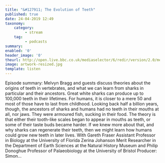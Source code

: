 ```yaml
---
title: "&#127911; The Evolution of Teeth"
published: true
date: 24-04-2019 12:49
taxonomy:
    category:
         - stream
    tag:
         - podcasts
summary:
enabled: '0'
header_image: '0'
theurl: http://open.live.bbc.co.uk/mediaselector/6/redir/version/2.0/mediaset/audio-nondrm-download/proto/http/vpid/p07659pk.mp3
image: artwork-resized.jpg
template: listen
---
```

 
Episode summary: Melvyn Bragg and guests discuss theories about the origins of teeth in vertebrates, and what we can learn from sharks in particular and their ancestors. Great white sharks can produce up to 100,000 teeth in their lifetimes. For humans, it is closer to a mere 50 and most of those have to last from childhood. Looking back half a billion years, though, the ancestors of sharks and humans had no teeth in their mouths at all, nor jaws. They were armoured fish, sucking in their food. The theory is that either their tooth-like scales began to appear in mouths as teeth, or some of their taste buds became harder. If we knew more about that, and why sharks can regenerate their teeth, then we might learn how humans could grow new teeth in later lives. With Gareth Fraser Assistant Professor in Biology at the University of Florida Zerina Johanson Merit Researcher in the Department of Earth Sciences at the Natural History Museum and Philip Donoghue Professor of Palaeobiology at the University of Bristol Producer: Simon…
